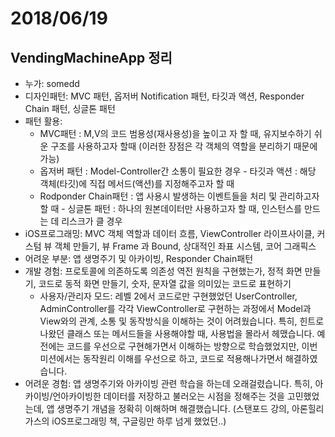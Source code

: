# 2018/06/19
## VendingMachineApp 정리
- 누가: somedd
- 디자인패턴: MVC 패턴, 옵저버 Notification 패턴, 타깃과 액션, Responder Chain 패턴, 싱글톤 패턴
- 패턴 활용:
  - MVC패턴 : M,V의 코드 범용성(재사용성)을 높이고 자 할 때, 유지보수하기 쉬운 구조를 사용하고자 할때 (이러한 장점은 각 객체의 역할을 분리하기 때문에 가능)
  - 옵저버 패턴 : Model-Controller간 소통이 필요한 경우 - 타깃과 액션 : 해당 객체(타깃)에 직접 메서드(액션)를 지정해주고자 할 때
  - Rodponder Chain패턴 : 앱 사용시 발생하는 이벤트들을 처리 및 관리하고자 할 때 - 싱글톤 패턴 : 하나의 원본데이터만 사용하고자 할 때, 인스턴스를 만드는 데 리스크가 클 경우
- iOS프로그래밍: MVC 객체 역할과 데이터 흐름, ViewController 라이프사이클, 커스텀 뷰 객체 만들기, 뷰 Frame 과 Bound, 상대적인 좌표 시스템, 코어 그래픽스
- 어려운 부분: 앱 생명주기 및 아카이빙, Responder Chain패턴
- 개발 경험: 프로토콜에 의존하도록 의존성 역전 원칙을 구현했는가, 정적 화면 만들기, 코드로 동적 화면 만들기, 숫자, 문자열 값을 의미있는 코드로 표현하기
  - 사용자/관리자 모드: 레벨 2에서 코드로만 구현했었던 UserController, AdminController를 각각 ViewController로 구현하는 과정에서 Model과 View와의 관계, 소통 및 동작방식을 이해하는 것이 어려웠습니다. 특히, 힌트로 나왔던 클래스 또는 메서드들을 사용해야할 때, 사용법을 몰라서 헤맸습니다. 예전에는 코드를 우선으로 구현해가면서 이해하는 방향으로 학습했었지만, 이번 미션에서는 동작원리 이해를 우선으로 하고, 코드로 적용해나가면서 해결하였습니다.
- 어려운 경험: 앱 생명주기와 아카이빙 관련 학습을 하는데 오래걸렸습니다. 특히, 아카이빙/언아카이빙한 데이터를 저장하고 불러오는 시점을 정해주는 것을 고민했었는데, 앱 생명주기 개념을 정확히 이해하며 해결했습니다. (스탠포드 강의, 아론힐리가스의 iOS프로그래밍 책, 구글링만 하루 넘게 했었던..)
